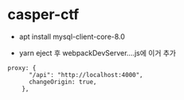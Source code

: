 # casper-ctf

- apt install mysql-client-core-8.0

- yarn eject 후 webpackDevServer....js에 이거 추가

```
proxy: {
      "/api": "http://localhost:4000",
      changeOrigin: true,
    },

```
